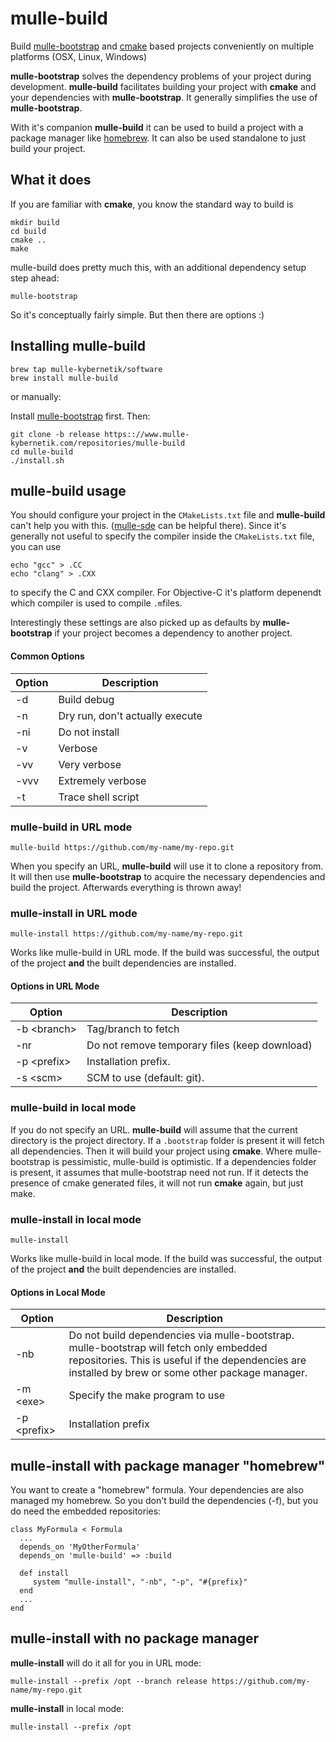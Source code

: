 # mulle-build

Build [mulle-bootstrap](//www.mulle-kybernetik.com/software/git/mulle-bootstrap)
and [cmake](//gitlab.kitware.com/cmake/cmake) based projects conveniently on
multiple platforms (OSX, Linux, Windows)

**mulle-bootstrap** solves the dependency problems of your project during
development. **mulle-build** facilitates building your project
with **cmake** and your dependencies with **mulle-bootstrap**. It generally
simplifies the use of **mulle-bootstrap**.

With it's companion **mulle-build** it can be used to build a
project with a package manager like [homebrew](//brew.sh). It can also be used
standalone to just build your project.


## What it does

If you are familiar with **cmake**, you know the standard way to build is

```
mkdir build
cd build
cmake ..
make
```

mulle-build does pretty much this, with an additional dependency setup step
ahead:

```
mulle-bootstrap
```

So it's conceptually fairly simple. But then there are options :)


## Installing mulle-build

```
brew tap mulle-kybernetik/software
brew install mulle-build
```

or manually:

Install [mulle-bootstrap](//www.mulle-kybernetik.com/repositories/mulle-bootstrap)  first.
Then:

```
git clone -b release https:://www.mulle-kybernetik.com/repositories/mulle-build
cd mulle-build
./install.sh
```


## mulle-build usage

You should configure your project in the `CMakeLists.txt` file and **mulle-build**
can't help you with this. ([mulle-sde](//www.mulle-kybernetik.com/repositories/mulle-sde)
can be helpful there). Since it's generally not useful to specify the compiler
inside the `CMakeLists.txt` file, you can use

```
echo "gcc" > .CC
echo "clang" > .CXX
```

to specify the C and CXX compiler. For Objective-C it's platform depenendt which
compiler is used to compile `.m`files.

Interestingly these settings are also picked up as defaults by **mulle-bootstrap**
if your project becomes a dependency to another project.



#### Common Options

Option      | Description                                   |
------------|-----------------------------------------------|
-d          | Build debug                                   |
-n          | Dry run, don't actually execute               |
-ni         | Do not install                                |
-v          | Verbose                                       |
-vv         | Very verbose                                  |
-vvv        | Extremely verbose                             |
-t          | Trace shell script                            |


### mulle-build in URL mode

```
mulle-build https://github.com/my-name/my-repo.git
```

When you specify an URL, **mulle-build** will use it to clone a repository
from. It will then use **mulle-bootstrap** to acquire the necessary
dependencies and build the project. Afterwards everything is thrown away!


### mulle-install in URL mode

```
mulle-install https://github.com/my-name/my-repo.git
```

Works like mulle-build in URL mode. If the build was successful, the output
of the project **and** the built dependencies are installed.


#### Options in URL Mode

Option            |  Description                                  |
------------------|-----------------------------------------------|
-b &lt;branch&gt; | Tag/branch to fetch                           |
-nr               | Do not remove temporary files (keep download) |
-p &lt;prefix&gt; | Installation prefix.                          |
-s &lt;scm&gt;    | SCM to use (default: git).                    |


### mulle-build in local mode

If you do not specify an URL. **mulle-build** will assume that the current
directory is the project directory. If a `.bootstrap` folder is present it
will fetch all dependencies. Then it will build your project using **cmake**.
Where mulle-bootstrap is pessimistic, mulle-build is optimistic. If a
dependencies folder is present, it assumes that mulle-bootstrap need not run.
If it detects the presence of cmake generated files, it will not run **cmake**
again, but just make.


### mulle-install in local mode

```
mulle-install
```

Works like mulle-build in local mode. If the build was successful, the output
of the project **and** the built dependencies are installed.


#### Options in Local Mode

Option            | Description                                   |
------------------|-----------------------------------------------|
-nb               | Do not build dependencies via mulle-bootstrap. mulle-bootstrap will fetch only embedded repositories. This is useful if the dependencies are installed by brew or some other package manager.  |
-m &lt;exe&gt;    | Specify the make program to use               |
-p &lt;prefix&gt; | Installation prefix                           |


## mulle-install with package manager "homebrew"

You want to create a "homebrew" formula. Your dependencies are also managed
my homebrew. So you don't build the dependencies (-f), but you do need the
embedded repositories:

```
class MyFormula < Formula
  ...
  depends_on 'MyOtherFormula'
  depends_on 'mulle-build' => :build

  def install
     system "mulle-install", "-nb", "-p", "#{prefix}"
  end
  ...
end
```

## mulle-install with no package manager

**mulle-install** will do it all for you in URL mode:

```
mulle-install --prefix /opt --branch release https://github.com/my-name/my-repo.git
```

**mulle-install** in local mode:

```
mulle-install --prefix /opt
```




